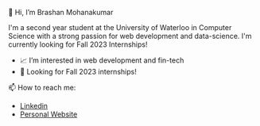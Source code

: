 👋 Hi, I’m Brashan Mohanakumar

I'm a second year student at the University of Waterloo in Computer Science with a strong passion for web development and data-science. I'm currently looking for Fall 2023 Internships!

- 📈 I’m interested in web development and fin-tech
- 👀 Looking for Fall 2023 internships!

📫 How to reach me:
- <a href="https://www.linkedin.com/in/brashan-mohanakumar" alt="">Linkedin</a>
- <a href="https://brashanm.github.io" alt="">Personal Website</a>

